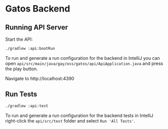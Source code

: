 # Gatos Backend

## Running API Server

Start the API:

```bash
./gradlew :api:bootRun
```

To run and generate a run configuration for the backend in IntelliJ you can open `api/src/main/java/gay/oss/gatos/api/ApiApplication.java` and press the play button.

Navigate to http://localhost:4390

## Run Tests

```bash
./gradlew :api:test
```

To run and generate a run configuration for the backend tests in IntelliJ right-click the `api/src/test` folder and select `Run 'All Tests'`.

